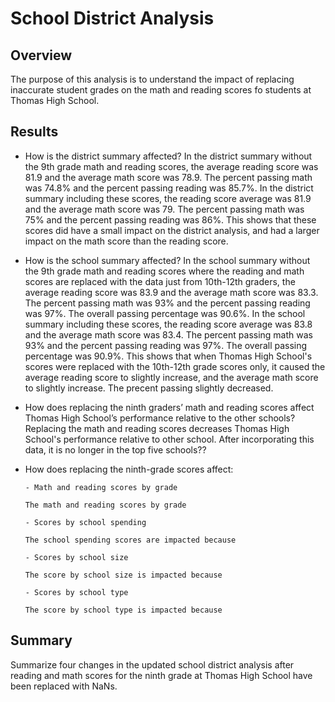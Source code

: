 # School District Analysis

  ## Overview
  The purpose of this analysis is to understand the impact of replacing inaccurate student grades on the math and reading scores fo students at Thomas High School.
  
  ## Results

* How is the district summary affected?
In the district summary without the 9th grade math and reading scores, the average reading score was 81.9 and the average math score was 78.9. The percent passing math was 74.8% and the percent passing reading was 85.7%. In the district summary including these scores, the reading score average was 81.9 and the average math score was 79. The percent passing math was 75% and the percent passing reading was 86%. This shows that these scores did have a small impact on the district analysis, and had a larger impact on the math score than the reading score. 

* How is the school summary affected?
In the school summary without the 9th grade math and reading scores where the reading and math scores are replaced with the data just from 10th-12th graders, the average reading score was 83.9 and the average math score was 83.3. The percent passing math was 93% and the percent passing reading was 97%. The overall passing percentage was 90.6%. In the school summary including these scores, the reading score average was 83.8 and the average math score was 83.4. The percent passing math was 93% and the percent passing reading was 97%. The overall passing percentage was 90.9%. This shows that when Thomas High School's scores were replaced with the 10th-12th grade scores only, it caused the average reading score to slightly increase, and the average math score to slightly increase. The precent passing slightly decreased.


* How does replacing the ninth graders’ math and reading scores affect Thomas High School’s performance relative to the other schools?
Replacing the math and reading scores decreases Thomas High School's performance relative to other school. After incorporating this data, it is no longer in the top five schools??

* How does replacing the ninth-grade scores affect:

      - Math and reading scores by grade
      
      The math and reading scores by grade 
      
      - Scores by school spending
      
      The school spending scores are impacted because
      
      - Scores by school size

      The score by school size is impacted because 
      
      - Scores by school type

      The score by school type is impacted because

## Summary
Summarize four changes in the updated school district analysis after reading and math scores for the ninth grade at Thomas High School have been replaced with NaNs.
